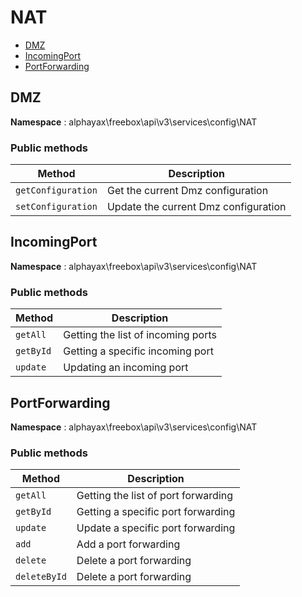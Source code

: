 # NAT

- [DMZ](#DMZ)
- [IncomingPort](#IncomingPort)
- [PortForwarding](#PortForwarding)


<a name="DMZ"></a>
## DMZ

**Namespace**  : alphayax\freebox\api\v3\services\config\NAT

### Public methods

| Method | Description |
|---|---|
| `getConfiguration` | Get the current Dmz configuration | 
| `setConfiguration` | Update the current Dmz configuration | 

<a name="IncomingPort"></a>
## IncomingPort

**Namespace**  : alphayax\freebox\api\v3\services\config\NAT

### Public methods

| Method | Description |
|---|---|
| `getAll` | Getting the list of incoming ports | 
| `getById` | Getting a specific incoming port | 
| `update` | Updating an incoming port | 

<a name="PortForwarding"></a>
## PortForwarding

**Namespace**  : alphayax\freebox\api\v3\services\config\NAT

### Public methods

| Method | Description |
|---|---|
| `getAll` | Getting the list of port forwarding | 
| `getById` | Getting a specific port forwarding | 
| `update` | Update a specific port forwarding | 
| `add` | Add a port forwarding | 
| `delete` | Delete a port forwarding | 
| `deleteById` | Delete a port forwarding | 
